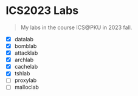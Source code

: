 # ICS2023 Labs
> My labs in the course ICS@PKU in 2023 fall.
- [x] datalab
- [x] bomblab
- [x] attacklab
- [x] archlab
- [x] cachelab 
- [x] tshlab 
- [ ] proxylab
- [ ] malloclab   
